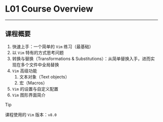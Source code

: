# L01 Course Overview
---



## 课程概要

1. 快速上手：一个简单的 `Vim` 练习（最基础）
2. 以 `Vim` 特有的方式思考问题
3. 转换与替换（Transformations & Substitutions）：从简单替换入手，进而实现在多个文件中全局替换
4. `Vim` 高级功能
   1. 文本对象（Text objects）
   2. 宏（Macros）
5. `Vim` 的设置与自定义配置
6. `Vim` 图形界面简介



> [!tip]
>
> 课程使用的 `Vim` 版本：`v8.0`

